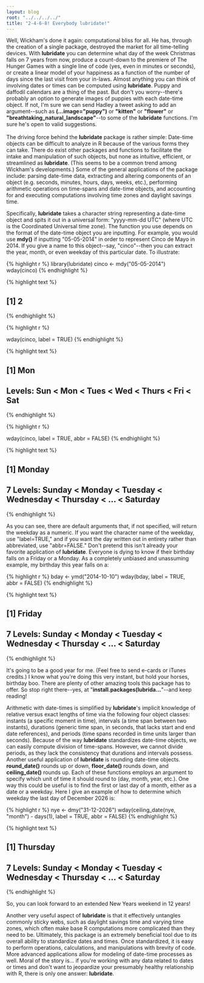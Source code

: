 ```yaml
---
layout: blog
root: "../../../../"
title: "2-4-6-8! Everybody lubridate!"
---
```




Well, Wickham's done it again: computational bliss for all. He has, through the creation of a single package, destroyed the market for all time-telling devices. With **lubridate** you can determine what day of the week Christmas falls on 7 years from now, produce a count-down to the premiere of The Hunger Games with a single line of code (yes, even in minutes or seconds), or create a linear model of your happiness as a function of the number of days since the last visit from your in-laws. Almost anything you can think of involving dates or times can be computed using **lubridate**. Puppy and daffodil calendars are a thing of the past. But don't you worry--there's probably an option to generate images of puppies with each date-time object. If not, I'm sure we can send Hadley a tweet asking to add an argument--such as **(...image="puppy")** or **"kitten"** or **"flower"** or **"breathtaking_natural_landscape"**--to some of the **lubridate** functions. I'm sure he's open to valid suggestions.
</br>  
The driving force behind the **lubridate** package is rather simple:  Date-time objects can be difficult to analyze in R because of the various forms they can take. There do exist other packages and functions to facilitate the intake and manipulation of such objects, but none as intuitive, efficient, or streamlined as **lubridate**. (This seems to be a common trend among Wickham's developments.) Some of the general applications of the package include: parsing date-time data, extracting and altering components of an object (e.g. seconds, minutes, hours, days, weeks, etc.), performing arithmetic operations on time-spans and date-time objects, and accounting for and executing computations involving time zones and daylight savings time. 

Specifically, **lubridate** takes a character string representing a date-time object and spits it out in a universal form:  "yyyy-mm-dd UTC" (where UTC is the Coordinated Universal time zone). The function you use depends on the format of the date-time object you are inputting. For example, you would use **mdy()** if inputting "05-05-2014" in order to represent Cinco de Mayo in 2014. If you give a name to this object--say, "cinco"--then you can extract the year, month, or even weekday of this particular date. To illustrate:


{% highlight r %}
library(lubridate)
cinco <- mdy("05-05-2014")
wday(cinco)
{% endhighlight %}



{% highlight text %}
## [1] 2
{% endhighlight %}



{% highlight r %}

wday(cinco, label = TRUE)
{% endhighlight %}



{% highlight text %}
## [1] Mon
## Levels: Sun < Mon < Tues < Wed < Thurs < Fri < Sat
{% endhighlight %}



{% highlight r %}

wday(cinco, label = TRUE, abbr = FALSE)
{% endhighlight %}



{% highlight text %}
## [1] Monday
## 7 Levels: Sunday < Monday < Tuesday < Wednesday < Thursday < ... < Saturday
{% endhighlight %}

As you can see, there are default arguments that, if not specified, will return the weekday as a numeric. If you want the character name of the weekday, use "label=TRUE," and if you want the day written out in entirety rather than abbreviated, use "abbr=FALSE." Don't pretend this isn't already your favorite application of **lubridate**. Everyone is dying to know if their birthday falls on a Friday or a Monday. As a completely unbiased and unassuming example, my birthday this year falls on a:

{% highlight r %}
bday <- ymd("2014-10-10")
wday(bday, label = TRUE, abbr = FALSE)
{% endhighlight %}



{% highlight text %}
## [1] Friday
## 7 Levels: Sunday < Monday < Tuesday < Wednesday < Thursday < ... < Saturday
{% endhighlight %}

It's going to be a good year for me. (Feel free to send e-cards or iTunes credits.) I know what you're doing this very instant, but hold your horses, birthday boo. There are plenty of other amazing tools this package has to offer. So stop right there--yes, at "**install.packages(lubrida...**"--and keep reading!

Arithmetic with date-times is simplified by **lubridate**'s implicit knowledge of relative versus exact lengths of time via the following four object classes: instants (a specific moment in time), intervals (a time span between two instants), durations (generic time span, in seconds, that lacks start and end date references), and periods (time spans recorded in time units larger than seconds). Because of the way **lubridate** standardizes date-time objects, we can easily compute division of time-spans. However, we cannot divide periods, as they lack the consistency that durations and intervals possess. Another useful application of **lubridate** is rounding date-time objects. **round_date()** rounds up or down, **floor_date()** rounds down, and **ceiling_date()** rounds up. Each of these functions employs an argument to specify which unit of time it should round to (day, month, year, etc.). One way this could be useful is to find the first or last day of a month, either as a date or a weekday. Here I give an example of how to determine which weekday the last day of December 2026 is:

{% highlight r %}
nye <- dmy("31-12-2026")
wday(ceiling_date(nye, "month") - days(1), label = TRUE, abbr = FALSE)
{% endhighlight %}



{% highlight text %}
## [1] Thursday
## 7 Levels: Sunday < Monday < Tuesday < Wednesday < Thursday < ... < Saturday
{% endhighlight %}

So, you can look forward to an extended New Years weekend in 12 years!

Another very useful aspect of **lubridate** is that it effectively untangles commonly sticky webs, such as daylight savings time and varying time zones, which often make base R computations more complicated than they need to be. Ultimately, this package is an extremely beneficial tool due to its overall ability to standardize dates and times. Once standardized, it is easy to perform operations, calculations, and manipulations with brevity of code. More advanced applications allow for modeling of date-time processes as well. Moral of the story is... if you're working with any data related to dates or times and don't want to jeopardize your presumably healthy relationship with R, there is only one answer: **lubridate**.

